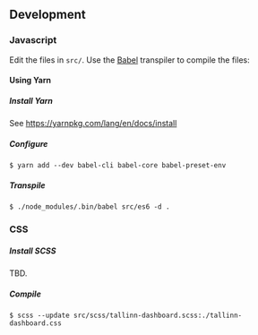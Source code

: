 ## Development

### Javascript

Edit the files in `src/`. Use the [Babel](https://babeljs.io/) transpiler to
compile the files:

#### Using Yarn

##### Install Yarn

See https://yarnpkg.com/lang/en/docs/install

##### Configure

```
$ yarn add --dev babel-cli babel-core babel-preset-env
```

##### Transpile

```
$ ./node_modules/.bin/babel src/es6 -d .
```

### CSS

##### Install SCSS

TBD.

##### Compile

```
$ scss --update src/scss/tallinn-dashboard.scss:./tallinn-dashboard.css
```
